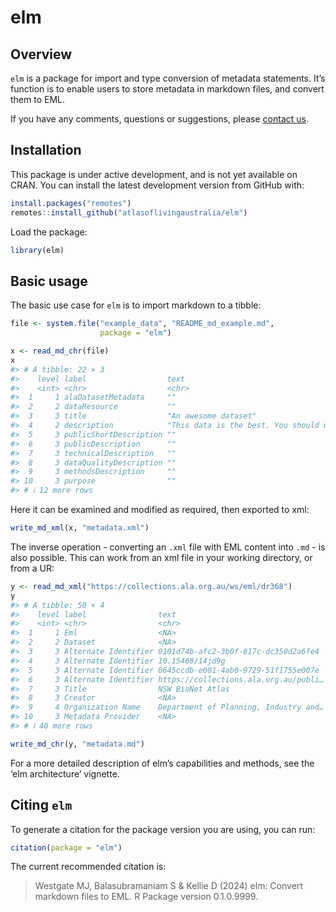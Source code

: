 
<!-- README.md is generated from README.Rmd. Please edit that file -->

# elm

## Overview

`elm` is a package for import and type conversion of metadata
statements. It’s function is to enable users to store metadata in
markdown files, and convert them to EML.

If you have any comments, questions or suggestions, please [contact
us](mailto:support@ala.org.au).

## Installation

This package is under active development, and is not yet available on
CRAN. You can install the latest development version from GitHub with:

``` r
install.packages("remotes")
remotes::install_github("atlasoflivingaustralia/elm")
```

Load the package:

``` r
library(elm)
```

## Basic usage

The basic use case for `elm` is to import markdown to a tibble:

``` r
file <- system.file("example_data", "README_md_example.md", 
                    package = "elm")

x <- read_md_chr(file)
x 
#> # A tibble: 22 × 3
#>    level label                  text                                       
#>    <int> <chr>                  <chr>                                      
#>  1     1 alaDatasetMetadata     ""                                         
#>  2     2 dataResource           ""                                         
#>  3     3 title                  "An awesome dataset"                       
#>  4     2 description            "This data is the best. You should use it!"
#>  5     3 publicShortDescription ""                                         
#>  6     3 publicDescription      ""                                         
#>  7     3 technicalDescription   ""                                         
#>  8     3 dataQualityDescription ""                                         
#>  9     3 methodsDescription     ""                                         
#> 10     3 purpose                ""                                         
#> # ℹ 12 more rows
```

Here it can be examined and modified as required, then exported to xml:

``` r
write_md_xml(x, "metadata.xml")
```

The inverse operation - converting an `.xml` file with EML content into
`.md` - is also possible. This can work from an xml file in your working
directory, or from a UR:

``` r
y <- read_md_xml("https://collections.ala.org.au/ws/eml/dr368")
y
#> # A tibble: 50 × 4
#>    level label                text                                  attributes  
#>    <int> <chr>                <chr>                                 <list>      
#>  1     1 Eml                  <NA>                                  <named list>
#>  2     2 Dataset              <NA>                                  <lgl [1]>   
#>  3     3 Alternate Identifier 0101d74b-afc2-3b0f-817c-dc350d2a6fe4  <lgl [1]>   
#>  4     3 Alternate Identifier 10.15468/14jd9g                       <lgl [1]>   
#>  5     3 Alternate Identifier 0645ccdb-e001-4ab0-9729-51f1755e007e  <lgl [1]>   
#>  6     3 Alternate Identifier https://collections.ala.org.au/publi… <lgl [1]>   
#>  7     3 Title                NSW BioNet Atlas                      <lgl [1]>   
#>  8     3 Creator              <NA>                                  <lgl [1]>   
#>  9     4 Organization Name    Department of Planning, Industry and… <lgl [1]>   
#> 10     3 Metadata Provider    <NA>                                  <lgl [1]>   
#> # ℹ 40 more rows
```

``` r
write_md_chr(y, "metadata.md")
```

For a more detailed description of elm’s capabilities and methods, see
the ‘elm architecture’ vignette.

## Citing `elm`

To generate a citation for the package version you are using, you can
run:

``` r
citation(package = "elm")
```

The current recommended citation is:

> Westgate MJ, Balasubramaniam S & Kellie D (2024) elm: Convert markdown
> files to EML. R Package version 0.1.0.9999.
